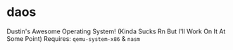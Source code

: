 # daos
Dustin's Awesome Operating System! (Kinda Sucks Rn But I'll Work On It At Some Point)
Requires: `qemu-system-x86` & `nasm`
